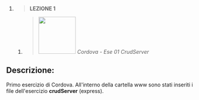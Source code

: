 1. > **LEZIONE 1**
     1. > *<img src="https://encrypted-tbn0.gstatic.com/images?q=tbn:ANd9GcTdP3X1Hj9l1GU8UUn1PHR_mWsKVBTFNNDJwUBG1NoKtU6OcvyhH2xP4ToQGB4YWiCwSak&usqp=CAU" style="width: 100px"></img>  Cordova - Ese 01 CrudServer*
     
## Descrizione:
Primo esercizio di Cordova. All'interno della cartella www sono stati inseriti i file dell'esercizio **crudServer** (express).

